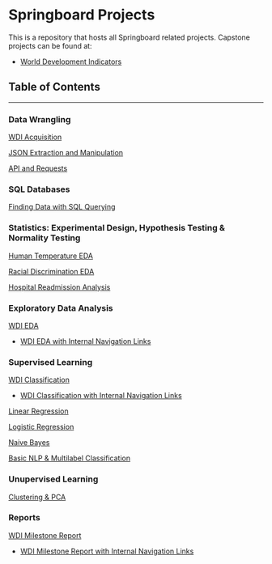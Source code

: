 # Springboard Projects
This is a repository that hosts all Springboard related projects.
Capstone projects can be found at:
- [World Development Indicators](https://github.com/dametreusv/world_development_indicators)


## Table of Contents
---------------------------

### Data Wrangling
[WDI Acquisition](https://github.com/dametreusv/world_development_indicators/blob/master/WDI_wrangle.ipynb)

[JSON Extraction and Manipulation](https://github.com/dametreusv/Springboard_Data_Science/blob/master/json_data_wrangling/json_data_wrangling.ipynb)

[API and Requests](https://github.com/dametreusv/Springboard_Data_Science/blob/master/API_requests/API_data_wrangling.ipynb)


### SQL Databases
[Finding Data with SQL Querying](https://github.com/dametreusv/Springboard_Data_Science/blob/master/SQL_databases/country_club.sql)


### Statistics: Experimental Design, Hypothesis Testing & Normality Testing

[Human Temperature EDA](https://github.com/dametreusv/Springboard_Data_Science/blob/master/EDA_human_temperature/EDA_human_temperature_inferential_statistics.ipynb)

[Racial Discrimination EDA](https://github.com/dametreusv/Springboard_Data_Science/blob/master/EDA_racial_discrimination/EDA_racial_discriminitation_inferential_statistics.ipynb)

[Hospital Readmission Analysis](https://github.com/dametreusv/Springboard_Data_Science/blob/master/hospital_readmit/EDA_hospital.ipynb)


### Exploratory Data Analysis

[WDI EDA](https://github.com/dametreusv/world_development_indicators/blob/master/WDI_analysis.ipynb)
- [WDI EDA with Internal Navigation Links](https://nbviewer.jupyter.org/github/dametreusv/world_development_indicators/blob/master/WDI_analysis.ipynb)


### Supervised Learning
[WDI Classification](https://github.com/dametreusv/world_development_indicators/blob/master/WDA_modeling.ipynb)
- [WDI Classification with Internal Navigation Links](https://nbviewer.jupyter.org/github/dametreusv/world_development_indicators/blob/master/WDA_modeling.ipynb)

[Linear Regression](https://github.com/dametreusv/Springboard_Data_Science/blob/master/ML_linear_regression/ML_Linear_Regression.ipynb)

[Logistic Regression](https://github.com/dametreusv/Springboard_Data_Science/blob/master/ML_logistic_regression/Mini_Project_Logistic_Regression.ipynb)

[Naive Bayes](https://github.com/dametreusv/Springboard_Data_Science/blob/master/Naive_Bayes/Naive_Bayes_Mini_Project.ipynb)

[Basic NLP & Multilabel Classification](https://github.com/dametreusv/Springboard_Data_Science/blob/master/ML_NLP_Log/ML_School_Budgets.ipynb)


 ### Unupervised Learning
 [Clustering & PCA](https://github.com/dametreusv/Springboard_Data_Science/blob/master/Unsupervised_Clustering/Mini_Project_Clustering.ipynb)


### Reports

[WDI Milestone Report](https://github.com/dametreusv/world_development_indicators/blob/master/WDI_milestone_report.ipynb)
- [WDI Milestone Report with Internal Navigation Links](https://nbviewer.jupyter.org/github/dametreusv/world_development_indicators/blob/master/WDI_milestone_report.ipynb)

